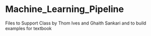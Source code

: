 # Machine_Learning_Pipeline
Files to Support Class by Thom Ives and Ghaith Sankari and to build examples for textbook
